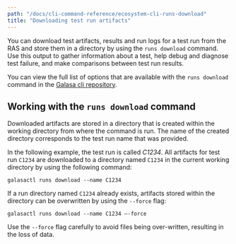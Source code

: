 ```yaml
---
path: "/docs/cli-command-reference/ecosystem-cli-runs-download"
title: "Downloading test run artifacts"
---
```


You can download test artifacts, results and run logs for a test run from the RAS and store them in a directory by using the `runs download` command. Use this output to gather information about a test, help debug and diagnose test failure, and make comparisons between test run results.

You can view the full list of options that are available with the `runs download` command in the 
<a href="https://github.com/galasa-dev/cli/blob/main/docs/generated/galasactl_runs_download.md#galasactl-runs-download" target="_blank">Galasa cli repository</a>.

## Working with the `runs download` command

Downloaded artifacts are stored in a directory that is created within the working directory from where the command is run. The name of the created directory corresponds to the test run name that was provided. 

In the following example, the test run is called _C1234_. All artifacts for test run `C1234` are downloaded to a directory named `C1234` in the current working directory by using the following command:

```
galasactl runs download --name C1234
```

If a run directory named `C1234` already exists, artifacts stored within the directory can be overwritten by using the `--force` flag:

```
galasactl runs download --name C1234 –-force
```

Use the `--force` flag carefully to avoid files being over-written, resulting in the loss of data.

